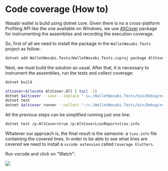 # Code coverage (How to)

Wasabi wallet is build using dotnet core. Given there is no a cross-platform Profiling API like the one available on Windows, we 
use [AltCover](https://github.com/SteveGilham/altcover) package for instrumenting the assemblies and recording the execution
coverage.

So, first of all we need to install the package in the `WalletWasabi.Tests` project as follow:

```sh
dotnet add WalletWasabi.Tests/WalletWasabi.Tests.csproj package AltCover
```

Next, we must build the solution as usual. After that, it is necessary to instrument the assemblies, run the tests and collect coverage:

```sh
dotnet build

altcover=$(locate AltCover.dll | tail -1)
dotnet $altcover --save --inplace "-i=./WalletWasabi.Tests/bin/Debug/netcoreapp2.2"
dotnet test
dotnet $altcover runner --collect "-r=./WalletWasabi.Tests/bin/Debug/netcoreapp2.2" "-l=lcov.info"
```

All the previous steps can be simplified running just one line:

```sh
dotnet test /p:AltCover=true /p:AltCoverLcovReport=lcov.info
```

Whatever our approach is, the final result is the sameone: a `lcov.info` file containing the covered lines. In order to be able to see what lines
are cevered we need to install a `vscode extension` called  `Coverage Glutters`.  

Run vscode and click on "Watch":

![](https://i.imgur.com/W4hXXda.png)
